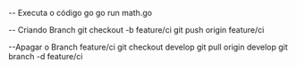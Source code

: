 -- Executa o código go
go run math.go

-- Criando Branch
git checkout -b feature/ci 
git push origin feature/ci

--Apagar o Branch feature/ci 
git checkout develop 
git pull origin develop 
git branch -d feature/ci
